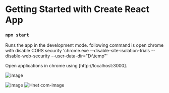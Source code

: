 # Getting Started with Create React App

### `npm start`

Runs the app in the development mode.
following command is open chrome with disable CORS security 'chrome.exe --disable-site-isolation-trials --disable-web-security --user-data-dir="D:\temp"'

Open applications in chrome using [http://localhost:3000].

![image](https://user-images.githubusercontent.com/6574581/118225521-f13de880-b4a2-11eb-8595-2f212127cdd7.png)


![image](https://user-images.githubusercontent.com/6574581/118225467-d5d2dd80-b4a2-11eb-9e05-1ba313ae9d4f.png)
![Hnet com-image](https://user-images.githubusercontent.com/6574581/118229378-86dc7680-b4a9-11eb-99a2-b288823d1322.gif)

